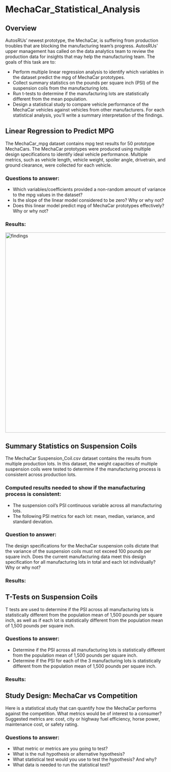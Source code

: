# MechaCar_Statistical_Analysis

## Overview
AutosRUs’ newest prototype, the MechaCar, is suffering from production troubles that are blocking the manufacturing team’s progress. AutosRUs’ upper management has called on the data analytics team to review the production data for insights that may help the manufacturing team. The goals of this task are to:

* Perform multiple linear regression analysis to identify which variables in the dataset predict the mpg of MechaCar prototypes.
* Collect summary statistics on the pounds per square inch (PSI) of the suspension coils from the manufacturing lots.
* Run t-tests to determine if the manufacturing lots are statistically different from the mean population.
* Design a statistical study to compare vehicle performance of the MechaCar vehicles against vehicles from other manufacturers. For each statistical analysis, you’ll write a summary interpretation of the findings.

## Linear Regression to Predict MPG
The MechaCar_mpg dataset contains mpg test results for 50 prototype MechaCars. The MechaCar prototypes were produced using multiple design specifications to identify ideal vehicle performance. Multiple metrics, such as vehicle length, vehicle weight, spoiler angle, drivetrain, and ground clearance, were collected for each vehicle. 
### Questions to answer:
* Which variables/coefficients provided a non-random amount of variance to the mpg values in the dataset?
* Is the slope of the linear model considered to be zero? Why or why not?
* Does this linear model predict mpg of MechaCar prototypes effectively? Why or why not?
### Results:
<img width="629" alt="findings" src="[https://github.com/valchau/MechaCar_Statistical_Analysis/blob/main/multiple_linear_regression_results.PNG]">

## Summary Statistics on Suspension Coils
The MechaCar Suspension_Coil.csv dataset contains the results from multiple production lots. In this dataset, the weight capacities of multiple suspension coils were tested to determine if the manufacturing process is consistent across production lots. 
### Computed results needed to show if the manufacturing process is consistent:
* The suspension coil’s PSI continuous variable across all manufacturing lots.
* The following PSI metrics for each lot: mean, median, variance, and standard deviation.
### Question to answer:
The design specifications for the MechaCar suspension coils dictate that the variance of the suspension coils must not exceed 100 pounds per square inch. Does the current manufacturing data meet this design specification for all manufacturing lots in total and each lot individually? Why or why not?
### Results:

## T-Tests on Suspension Coils
T tests are used to determine if the PSI across all manufacturing lots is statistically different from the population mean of 1,500 pounds per square inch, as well as if each lot is statistically different from the population mean of 1,500 pounds per square inch.
### Questions to answer:
* Determine if the PSI across all manufacturing lots is statistically different from the population mean of 1,500 pounds per square inch.
* Determine if the PSI for each of the 3 manufacturing lots is statistically different from the population mean of 1,500 pounds per square inch.
### Results: 

## Study Design: MechaCar vs Competition
Here is a statistical study that can quantify how the MechaCar performs against the competition. What metrics would be of interest to a consumer? Suggested metrics are: cost, city or highway fuel efficiency, horse power, maintenance cost, or safety rating.
### Questions to answer: 
* What metric or metrics are you going to test?
* What is the null hypothesis or alternative hypothesis?
* What statistical test would you use to test the hypothesis? And why?
* What data is needed to run the statistical test?



